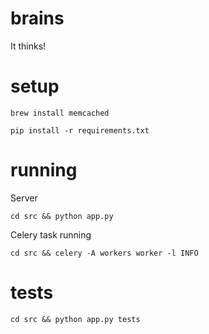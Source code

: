 # brains

It thinks!

# setup

```brew install memcached```

```pip install -r requirements.txt```

# running

Server

```cd src && python app.py```

Celery task running

```cd src && celery -A workers worker -l INFO```

# tests

```cd src && python app.py tests```
